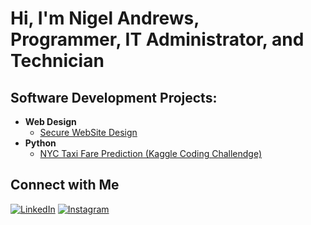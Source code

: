 <h1>Hi, I'm Nigel Andrews, <br/>Programmer, IT Administrator, and Technician</h1>

<h2> Software Development Projects:</h2>


- <b>Web Design</b>
  - [Secure WebSite Design](https://github.com/nigel117/CatIntelligenceAgency)
- <b>Python</b>
  - [NYC Taxi Fare Prediction (Kaggle Coding Challendge)](https://github.com/nigel117/NYC-Taxi-Fares)


##  Connect with Me

[![LinkedIn](https://img.shields.io/badge/LinkedIn-Connect-blue?style=for-the-badge&logo=linkedin)][linkedin]
[![Instagram](https://img.shields.io/badge/Instagram-Follow-pink?style=for-the-badge&logo=instagram)][instagram]

[instagram]: https://www.instagram.com/nigelx117
[linkedin]: https://www.linkedin.com/in/nigel-andrews-12b8b6340


